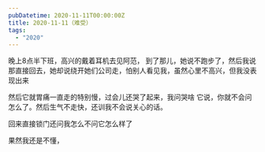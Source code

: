 ```yaml
---
pubDatetime: 2020-11-11T00:00:00Z
title: 2020-11-11（难受）
tags:
  - "2020"
---
```


晚上8点半下班，高兴的戴着耳机去见阿范，
到了那儿，她说不跑步了，然后我说那直接回去，她却说绕开她们公司走，怕别人看见我，虽然心里不高兴，但我没表现出来

然后它就胃痛一直走的特别慢，过会儿还哭了起来，我问哭啥
它说，你就不会问怎么了。然后生气不走快，还训我不会说关心的话。

回来直接锁门还问我怎么不问它怎么样了

果然我还是不懂，
